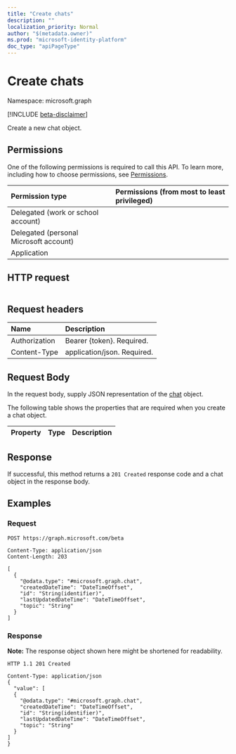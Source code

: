 ```yaml
---
title: "Create chats"
description: ""
localization_priority: Normal
author: "$(metadata.owner)"
ms.prod: "microsoft-identity-platform"
doc_type: "apiPageType"
---
```


# Create chats

Namespace: microsoft.graph

[!INCLUDE [beta-disclaimer](../../includes/beta-disclaimer.md)]

Create a new chat object.

## Permissions

One of the following permissions is required to call this API. To learn more, including how to choose permissions, see [Permissions](/graph/permissions-reference).

| Permission type                        | Permissions (from most to least privileged) |
| :------------------------------------- | :------------------------------------------ |
| Delegated (work or school account)     |                                             |
| Delegated (personal Microsoft account) |                                             |
| Application                            |                                             |

## HTTP request

<!-- {
  "blockType": "ignored"
}
-->

```http

```

## Request headers

| Name          | Description                 |
| :------------ | :-------------------------- |
| Authorization | Bearer {token}. Required.   |
| Content-Type  | application/json. Required. |

## Request Body

In the request body, supply JSON representation of the [chat](../resources/-chat.md) object.

<!-- Actions and Functions -->

<!-- CRUD Methods -->

The following table shows the properties that are required when you create a chat object.

| Property | Type | Description |
| :------- | :--- | :---------- |

## Response

If successful, this method returns a `201 Created` response code and a chat object in the response body.

## Examples

### Request

<!-- {
  "blockType": "request",
  "name": "create_chats"
}
-->

```http
POST https://graph.microsoft.com/beta

Content-Type: application/json
Content-Length: 203

[
  {
    "@odata.type": "#microsoft.graph.chat",
    "createdDateTime": "DateTimeOffset",
    "id": "String(identifier)",
    "lastUpdatedDateTime": "DateTimeOffset",
    "topic": "String"
  }
]

```

### Response

**Note:** The response object shown here might be shortened for readability.

<!-- {
  "blockType": "response",
  "truncated": true,
  "@odata.type": "$(this.ReturnTypeFullName)"
}
-->

```http
HTTP 1.1 201 Created

Content-Type: application/json
{
  "value": [
  {
    "@odata.type": "#microsoft.graph.chat",
    "createdDateTime": "DateTimeOffset",
    "id": "String(identifier)",
    "lastUpdatedDateTime": "DateTimeOffset",
    "topic": "String"
  }
]
}

```
